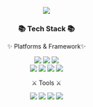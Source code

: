 <p align="center">
<img src="https://capsule-render.vercel.app/api?type=waving&color=auto&height=200&section=header&text=🍊 Hello Github!&fontSize=70" />	
</p>
<div align="center">
<h3>📚 Tech Stack 📚</h3>
<p>✨ Platforms & Framework✨</p>
<img src="https://img.shields.io/badge/Java-007396??style=flat-square&logo=OpenJDK&logoColor=white"/>   
<img src="https://img.shields.io/badge/Spring-6DB33F?style=flat-square&logo=Spring&logoColor=white"/>
<img src="https://img.shields.io/badge/MyBatis-d40000??style=flat-square&logo=Fluent Bit&logoColor=white"/>
<br>
<img src="https://img.shields.io/badge/Oracle-d40000?style=flat-square&logo=oracle&logoColor=white"/>
<img src="https://img.shields.io/badge/MySQL-003545?style=flat&logo=MySQL&logoColor=white" />
<img src="https://img.shields.io/badge/Tomcat-F8DC75?style=flat-square&logo=ApacheTomcat&logoColor=black"/> 
<img src="https://img.shields.io/badge/Ubuntu-dd4814?style=flat-square&logo=Ubuntu&logoColor=white"/>

<br>
<p>⚔️ Tools ⚔️</p>
    <img src="https://img.shields.io/badge/IntelliJ-000000?style=flat-square&logo=IntelliJ IDEA&logoColor=white"/> 
    <img src="https://img.shields.io/badge/Eclipse-2C2255?style=flat-square&logo=Eclipse IDE&logoColor=white"/> 
    <img src="https://img.shields.io/badge/Visual Studio Code-007ACC?style=flat-square&logo=Visual Studio Code&logoColor=white"/> 
    <img src="https://img.shields.io/badge/Postman-FF6C37?style=flat-square&logo=Postman&logoColor=white"/> 
</div>
